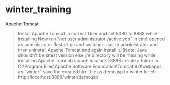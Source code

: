 # winter_training

Apache Tomcat:

> Install Apache Tomcat in currect User and set 8080 to 8888 while installing
>Now run "net user administrator /active:yes" in cmd opened as administrator
> Restart pc and switcher user to administrator and then uninstall Apache Tomcat and again install it.
	(Note: Java shouldn't be latest version else jre directory will be missing while installing Apache Tomcat)
> launch localhost:8888
> create a folder in C:\Program Files\Apache Software Foundation\Tomcat 9.0\webapps as "winter"
> save the created html file as demo.jsp to winter
> lunch http://localhost:8888/winter/demo.jsp
